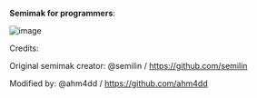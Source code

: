 **Semimak for programmers**:




![image](https://github.com/user-attachments/assets/d600c9bc-273e-4b2a-9931-238cd74159a5)


Credits:

Original semimak creator: @semilin / https://github.com/semilin

Modified by: @ahm4dd / https://github.com/ahm4dd
